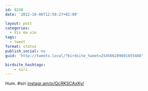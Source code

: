```yaml
---
id: 8248
date: '2012-10-06T12:58:27+02:00'

layout: post
categories:
  - Vis ma vie
tags:
  - tweet
format: status
publish_social: no
guid: 'http://tweets.local/?birdsite_tweet=254566289601855488'

birdsite_hashtags:
    - siri
---
```


Hum. #siri [instagr.am/p/QcRKSCAxKy/](http://instagr.am/p/QcRKSCAxKy/)